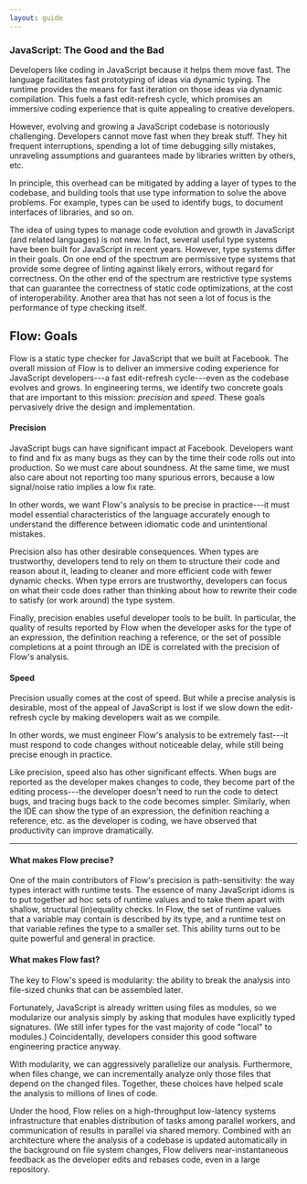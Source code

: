 ```yaml
---
layout: guide
---
```


### JavaScript: The Good and the Bad <a class="toc" id="toc-javascript-the-good-and-the-bad" href="#toc-javascript-the-good-and-the-bad"></a>

Developers like coding in JavaScript because it helps them move fast. The
language facilitates fast prototyping of ideas via dynamic typing. The runtime
provides the means for fast iteration on those ideas via dynamic
compilation. This fuels a fast edit-refresh cycle, which promises an immersive
coding experience that is quite appealing to creative developers.

However, evolving and growing a JavaScript codebase is notoriously
challenging. Developers cannot move fast when they break stuff. They hit
frequent interruptions, spending a lot of time debugging silly mistakes,
unraveling assumptions and guarantees made by libraries written by others, etc.

In principle, this overhead can be mitigated by adding a layer of types to the
codebase, and building tools that use type information to solve the above
problems. For example, types can be used to identify bugs, to document
interfaces of libraries, and so on.

The idea of using types to manage code evolution and growth in JavaScript (and
related languages) is not new. In fact, several useful type systems have been
built for JavaScript in recent years. However, type systems differ in their
goals. On one end of the spectrum are permissive type systems that provide some
degree of linting against likely errors, without regard for correctness. On the
other end of the spectrum are restrictive type systems that can guarantee the
correctness of static code optimizations, at the cost of
interoperability. Another area that has not seen a lot of focus is the
performance of type checking itself.

## Flow: Goals <a class="toc" id="toc-flow-goals" href="#toc-flow-goals"></a>

Flow is a static type checker for JavaScript that we built at Facebook. The
overall mission of Flow is to deliver an immersive coding experience for
JavaScript developers---a fast edit-refresh cycle---even as the codebase
evolves and grows. In engineering terms, we identify two concrete goals that
are important to this mission: *precision* and *speed*. These goals pervasively
drive the design and implementation.

#### Precision <a class="toc" id="toc-precision" href="#toc-precision"></a>

JavaScript bugs can have significant impact at Facebook. Developers want to
find and fix as many bugs as they can by the time their code rolls out into
production. So we must care about soundness. At the same time, we must also
care about not reporting too many spurious errors, because a low signal/noise
ratio implies a low fix rate.

In other words, we want Flow's analysis to be precise in practice---it must
model essential characteristics of the language accurately enough to understand
the difference between idiomatic code and unintentional mistakes.

Precision also has other desirable consequences. When types are trustworthy,
developers tend to rely on them to structure their code and reason about it,
leading to cleaner and more efficient code with fewer dynamic checks. When type
errors are trustworthy, developers can focus on what their code does rather
than thinking about how to rewrite their code to satisfy (or work around) the
type system.

Finally, precision enables useful developer tools to be built. In particular,
the quality of results reported by Flow when the developer asks for the type of
an expression, the definition reaching a reference, or the set of possible
completions at a point through an IDE is correlated with the precision of
Flow's analysis.

#### Speed <a class="toc" id="toc-speed" href="#toc-speed"></a>

Precision usually comes at the cost of speed. But while a precise analysis is
desirable, most of the appeal of JavaScript is lost if we slow down the
edit-refresh cycle by making developers wait as we compile.

In other words, we must engineer Flow's analysis to be extremely fast---it must
respond to code changes without noticeable delay, while still being precise
enough in practice.

Like precision, speed also has other significant effects. When bugs are
reported as the developer makes changes to code, they become part of the
editing process---the developer doesn't need to run the code to detect bugs,
and tracing bugs back to the code becomes simpler. Similarly, when the IDE can
show the type of an expression, the definition reaching a reference, etc. as
the developer is coding, we have observed that productivity can improve
dramatically.

---

#### What makes Flow precise? <a class="toc" id="toc-what-makes-flow-precise" href="#toc-what-makes-flow-precise"></a>

One of the main contributors of Flow's precision is path-sensitivity: the way
types interact with runtime tests. The essence of many JavaScript idioms is to
put together ad hoc sets of runtime values and to take them apart with shallow,
structural (in)equality checks. In Flow, the set of runtime values that a
variable may contain is described by its type, and a runtime test on that
variable refines the type to a smaller set. This ability turns out to be quite
powerful and general in practice.

#### What makes Flow fast? <a class="toc" id="toc-what-makes-flow-fast" href="#toc-what-makes-flow-fast"></a>

The key to Flow's speed is modularity: the ability to break the analysis into
file-sized chunks that can be assembled later.

Fortunately, JavaScript is already written using files as modules, so we
modularize our analysis simply by asking that modules have explicitly typed
signatures. (We still infer types for the vast majority of code "local" to
modules.) Coincidentally, developers consider this good software engineering
practice anyway.

With modularity, we can aggressively parallelize our analysis. Furthermore,
when files change, we can incrementally analyze only those files that depend on
the changed files. Together, these choices have helped scale the analysis to
millions of lines of code.

Under the hood, Flow relies on a high-throughput low-latency systems
infrastructure that enables distribution of tasks among parallel workers, and
communication of results in parallel via shared memory. Combined with an
architecture where the analysis of a codebase is updated automatically in the
background on file system changes, Flow delivers near-instantaneous feedback as
the developer edits and rebases code, even in a large repository.
